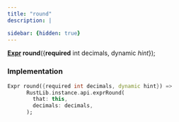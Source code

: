 ```yaml
---
title: "round"
description: |

sidebar: {hidden: true}
---
```

<span class="dart-code"><strong>[Expr] round</strong>({<span class="nobr"><strong>required</strong> int decimals</span>, <span class="nobr">dynamic <i>hint</i></span>});</span>


### Implementation
```dart
Expr round({required int decimals, dynamic hint}) =>
      RustLib.instance.api.exprRound(
        that: this,
        decimals: decimals,
      );
```

[Expr]: /reference/classes/expr/